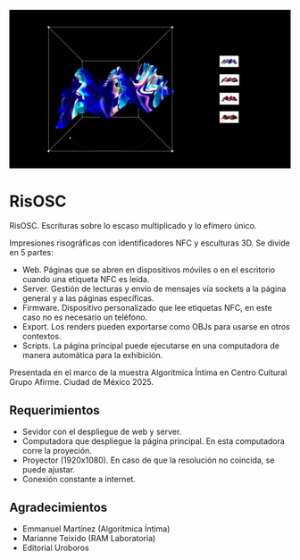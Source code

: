 ![Texto alternativo](assets/img/risosc4.jpg)

# RisOSC

RisOSC. Escrituras sobre lo escaso multiplicado y lo efímero único.

Impresiones risográficas con identificadores NFC y esculturas 3D. Se divide en 5 partes:

- Web. Páginas que se abren en dispositivos móviles o en el escritorio cuando una etiqueta NFC es leída.
- Server. Gestión de lecturas y envío de mensajes vía sockets a la página general y a las páginas específicas.
- Firmware. Dispositivo personalizado que lee etiquetas NFC, en este caso no es necesario un teléfono.
- Export. Los renders pueden exportarse como OBJs para usarse en otros contextos.
- Scripts. La página principal puede ejecutarse en una computadora de manera automática para la exhibición.

Presentada en el marco de la muestra Algorítmica Íntima en Centro Cultural Grupo Afirme. Ciudad de México 2025.

## Requerimientos

- Sevidor con el despliegue de web y server. 
- Computadora que despliegue la página principal. En esta computadora corre la proyeción. 
- Proyector (1920x1080). En caso de que la resolución no coincida, se puede ajustar. 
- Conexión constante a internet. 

## Agradecimientos

- Emmanuel Martínez (Algorítmica Íntima)
- Marianne Teixido (RAM Laboratoria)
- Editorial Uroboros 
